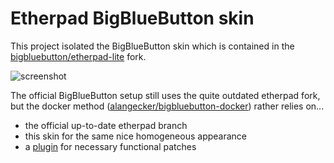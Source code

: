 # Etherpad BigBlueButton skin
This project isolated the BigBlueButton skin which is contained in the [bigbluebutton/etherpad-lite](https://github.com/bigbluebutton/etherpad-lite) fork.

![screenshot](https://user-images.githubusercontent.com/10246027/96748265-97bc8200-13c9-11eb-8092-455aa961c799.png)


The official BigBlueButton setup still uses the quite outdated etherpad fork, but the docker method ([alangecker/bigbluebutton-docker](https://github.com/alangecker/bigbluebutton-docker)) rather relies on...
- the official up-to-date etherpad branch
- this skin for the same nice homogeneous appearance
- a [plugin](https://github.com/alangecker/bbb-etherpad-plugin) for necessary functional patches